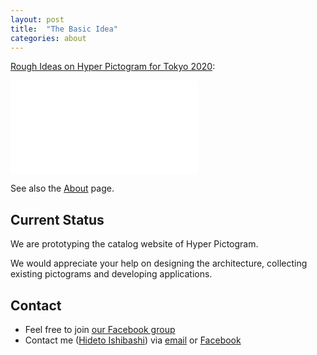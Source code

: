 ```yaml
---
layout: post
title:  "The Basic Idea"
categories: about
---
```


[Rough Ideas on Hyper Pictogram for Tokyo 2020](http://www.slideshare.net/HidetoIshibashi/hyper-pictogram-rough-ideas):

<div class="embed-container">
	<iframe src="//www.slideshare.net/slideshow/embed_code/39008003" allowfullscreen frameborder="0"></iframe>
</div>

See also the [About](/about/) page.

Current Status
--------------

We are prototyping the catalog website of Hyper Pictogram.

We would appreciate your help on designing the architecture, collecting existing pictograms and developing applications.


Contact
-------

- Feel free to join [our Facebook group][1]
- Contact me ([Hideto Ishibashi][2]) via [email][3] or [Facebook][4]


[1]: https://www.facebook.com/groups/267182690120144/
[2]: http://ishibashihideto.net
[3]: mailto:hidetoi@gmail.com
[4]: https://www.facebook.com/ishibashi.hideto